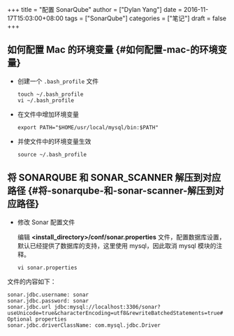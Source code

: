 +++
title = "配置 SonarQube"
author = ["Dylan Yang"]
date = 2016-11-17T15:03:00+08:00
tags = ["SonarQube"]
categories = ["笔记"]
draft = false
+++

## 如何配置 Mac 的环境变量 {#如何配置-mac-的环境变量}

-   创建一个 `.bash_profile` 文件

    ```shell
    touch ~/.bash_profile
    vi ~/.bash_profile
    ```

-   在文件中增加环境变量

    ```shell
    export PATH="$HOME/usr/local/mysql/bin:$PATH"
    ```

-   并使文件中的环境变量生效

    ```shell
    source ~/.bash_profile
    ```


## 将 **SONARQUBE** 和 **SONAR\_SCANNER** 解压到对应路径 {#将-sonarqube-和-sonar-scanner-解压到对应路径}

-   修改 Sonar 配置文件

    编辑 **<install\_directory>/conf/sonar.properties** 文件，配置数据库设置，默认已经提供了数据库的支持，这里使用 mysql，因此取消 mysql 模块的注释。

    ```shell
    vi sonar.properties
    ```

文件的内容如下：

```shell
sonar.jdbc.username: sonar
sonar.jdbc.password: sonar
sonar.jdbc.url jdbc:mysql://localhost:3306/sonar?useUnicode=true&characterEncoding=utf8&rewriteBatchedStatements=true# Optional properties
sonar.jdbc.driverClassName: com.mysql.jdbc.Driver
```
